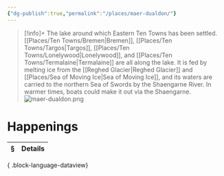 ```yaml
---
{"dg-publish":true,"permalink":"/places/maer-dualdon/"}
---
```


> [!info]+
The lake around which Eastern Ten Towns has been settled. [[Places/Ten Towns/Bremen\|Bremen]], [[Places/Ten Towns/Targos\|Targos]], [[Places/Ten Towns/Lonelywood\|Lonelywood]], and [[Places/Ten Towns/Termalaine\|Termalaine]] are all along the lake. It is fed by melting ice from the [[Reghed Glacier\|Reghed Glacier]] and [[Places/Sea of Moving Ice\|Sea of Moving Ice]], and its waters are carried to the northern Sea of Swords by the Shaengarne River. In warmer times, boats could make it out via the Shaengarne.
![maer-dualdon.png](/img/user/_attachments/locations/maer-dualdon.png)

# Happenings
| § | Details |
| - | ------- |

{ .block-language-dataview}
